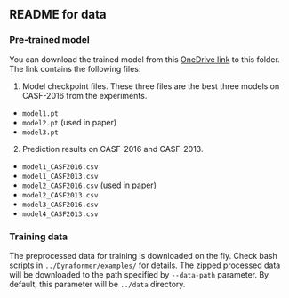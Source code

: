 ## README for data

### Pre-trained model 

You can download the trained model from this [OneDrive link](https://1drv.ms/f/s!Ah9r82oejjV8n0Bw4vAddMLBK-m-?e=95ciZv) to this folder. The link contains the following files: 

1. Model checkpoint files. These three files are the best three models on CASF-2016 from the experiments.
  - `model1.pt`
  - `model2.pt` (used in paper)
  - `model3.pt` 

2. Prediction results on CASF-2016 and CASF-2013.
  - `model1_CASF2016.csv`
  - `model1_CASF2013.csv`
  - `model2_CASF2016.csv` (used in paper)
  - `model2_CASF2013.csv`
  - `model3_CASF2016.csv` 
  - `model4_CASF2013.csv`


### Training data

The preprocessed data for training is downloaded on the fly. Check bash scripts in `../Dynaformer/examples/` for details. The zipped processed data will be downloaded to the path specified by `--data-path` parameter. By default, this parameter will be `../data` directory.

